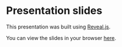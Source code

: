# Presentation slides

This presentation was built using [Reveal.js](https://github.com/hakimel/reveal.js/).

You can view the slides in your browser [here](https://zsailer.github.io/scipy-2018/slides/index.html#/).
